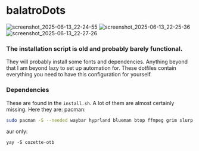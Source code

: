 
# balatroDots
![screenshot_2025-06-13_22-24-55](https://github.com/user-attachments/assets/e637aa57-0a31-4c33-8602-0049b9129964)
![screenshot_2025-06-13_22-25-36](https://github.com/user-attachments/assets/b4e5ba9c-a825-46ca-9c0e-260f318935e5)
![screenshot_2025-06-13_22-27-26](https://github.com/user-attachments/assets/2ba1dc8e-f5c4-48b3-9724-8ba32798fddf)

### The installation script is old and probably barely functional.
They will probably install some fonts and dependencies. Anything beyond that I am beyond lazy to set up automation for.
These dotfiles contain everything you need to have this configuration for yourself.

### Dependencies
These are found in the `install.sh`. A lot of them are almost certainly missing. Here they are:
pacman:

```bash
sudo pacman -S --needed waybar hyprland blueman btop ffmpeg grim slurp gamemode mpv nano fastfetch pavucontrol jq sddm wofi zsh openrgb wget glfw stb glew starship cmake meson cpio pkg-config git gcc hyprland
```
aur only:
```
yay -S cozette-otb
```

